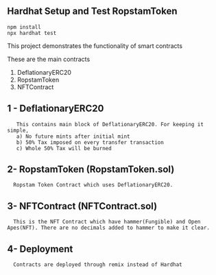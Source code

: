 ## Hardhat Setup and Test RopstamToken
```shell
npm install
npx hardhat test
```


This project demonstrates the functionality of smart contracts

These are the main contracts
  1) DeflationaryERC20
  2) RopstamToken
  3) NFTContract

## 1 - DeflationaryERC20
       This contains main block of DeflationaryERC20. For keeping it simple, 
       a) No future mints after initial mint
       b) 50% Tax imposed on every transfer transaction
       c) Whole 50% Tax will be burned 
   
## 2- RopstamToken (RopstamToken.sol)
      Ropstam Token Contract which uses DeflationaryERC20.
   
## 3- NFTContract (NFTContract.sol)
      This is the NFT Contract which have hammer(Fungible) and Open Apes(NFT). There are no decimals added to hammer to make it clear.
      
## 4- Deployment
      Contracts are deployed through remix instead of Hardhat

